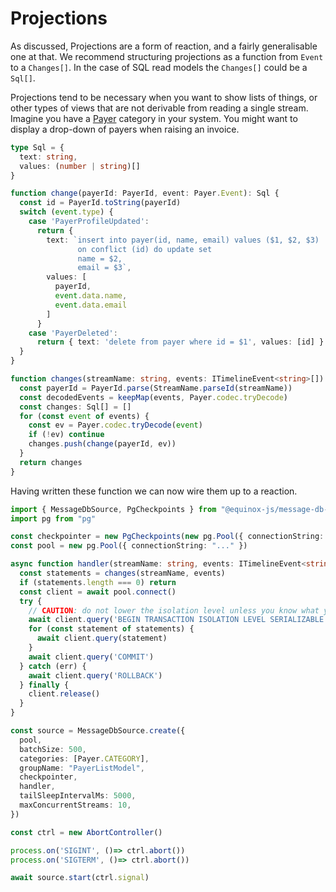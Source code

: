 # Projections

As discussed, Projections are a form of reaction, and a fairly generalisable one
at that. We recommend structuring projections as a function from `Event` to a
`Changes[]`. In the case of SQL read models the `Changes[]` could be a `Sql[]`.

Projections tend to be necessary when you want to show lists of things, or other
types of views that are not derivable from reading a single stream. Imagine you
have a
[Payer](https://github.com/nordfjord/equinox-js/blob/main/apps/example/src/domain/payer.ts)
category in your system. You might want to display a drop-down of payers when
raising an invoice.

```ts
type Sql = {
  text: string,
  values: (number | string)[]
}

function change(payerId: PayerId, event: Payer.Event): Sql {
  const id = PayerId.toString(payerId)
  switch (event.type) {
    case 'PayerProfileUpdated':
      return {
        text: `insert into payer(id, name, email) values ($1, $2, $3)
               on conflict (id) do update set
               name = $2,
               email = $3`,
        values: [
          payerId,
          event.data.name, 
          event.data.email
        ]
      }
    case 'PayerDeleted':
      return { text: 'delete from payer where id = $1', values: [id] }
  }
}

function changes(streamName: string, events: ITimelineEvent<string>[]): Sql[] {
  const payerId = PayerId.parse(StreamName.parseId(streamName))
  const decodedEvents = keepMap(events, Payer.codec.tryDecode)
  const changes: Sql[] = []
  for (const event of events) {
    const ev = Payer.codec.tryDecode(event)
    if (!ev) continue
    changes.push(change(payerId, ev))
  }
  return changes
}
```

Having written these function we can now wire them up to a reaction.

```ts
import { MessageDbSource, PgCheckpoints } from "@equinox-js/message-db-consumer"
import pg from "pg"

const checkpointer = new PgCheckpoints(new pg.Pool({ connectionString: "..." }), "public")
const pool = new pg.Pool({ connectionString: "..." })

async function handler(streamName: string, events: ITimelineEvent<string>[]) {
  const statements = changes(streamName, events)
  if (statements.length === 0) return
  const client = await pool.connect()
  try {
    // CAUTION: do not lower the isolation level unless you know what you're doing 
    await client.query('BEGIN TRANSACTION ISOLATION LEVEL SERIALIZABLE')
    for (const statement of statements) {
      await client.query(statement)
    }
    await client.query('COMMIT')
  } catch (err) {
    await client.query('ROLLBACK')
  } finally {
    client.release()
  }
}

const source = MessageDbSource.create({
  pool, 
  batchSize: 500,
  categories: [Payer.CATEGORY], 
  groupName: "PayerListModel", 
  checkpointer, 
  handler,
  tailSleepIntervalMs: 5000, 
  maxConcurrentStreams: 10, 
})

const ctrl = new AbortController()

process.on('SIGINT', ()=> ctrl.abort())
process.on('SIGTERM', ()=> ctrl.abort())

await source.start(ctrl.signal)
```

